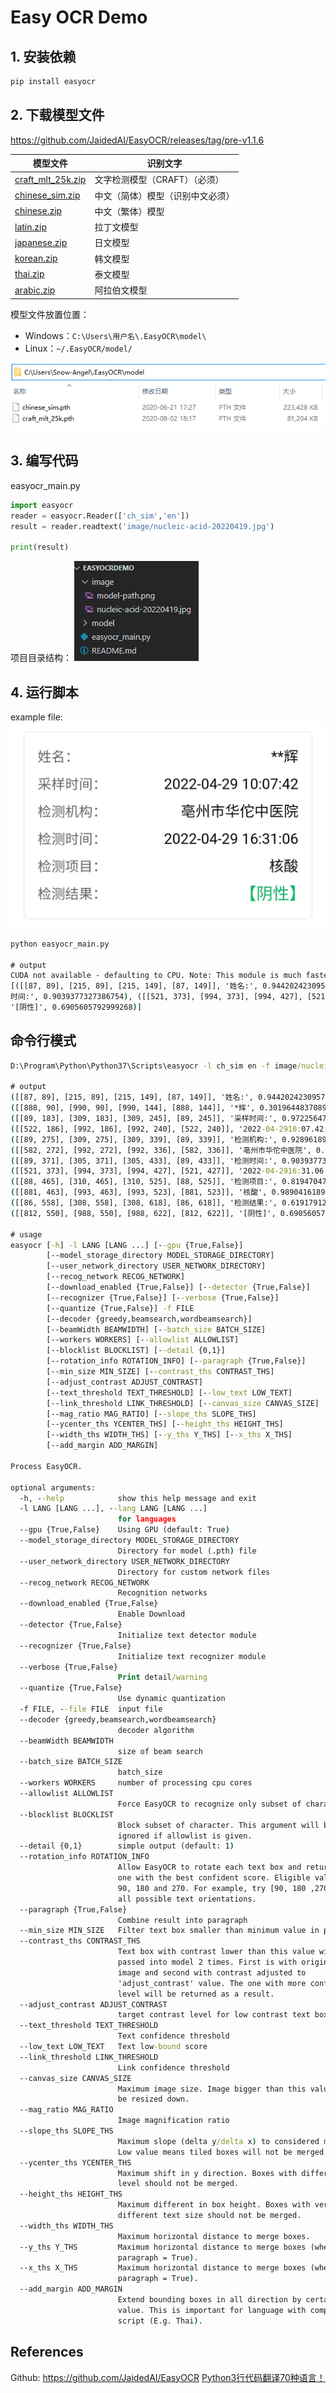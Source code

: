 # Easy OCR Demo

## 1. 安装依赖

```cmd
pip install easyocr
```

## 2. 下载模型文件

https://github.com/JaidedAI/EasyOCR/releases/tag/pre-v1.1.6

| 模型文件                                                     | 识别文字                         |
| ------------------------------------------------------------ | -------------------------------- |
| [craft_mlt_25k.zip](https://github.com/JaidedAI/EasyOCR/releases/download/pre-v1.1.6/craft_mlt_25k.zip) | 文字检测模型（CRAFT）（必须）    |
| [chinese_sim.zip](https://github.com/JaidedAI/EasyOCR/releases/download/pre-v1.1.6/chinese_sim.zip) | 中文（简体）模型（识别中文必须） |
| [chinese.zip](https://github.com/JaidedAI/EasyOCR/releases/download/pre-v1.1.6/chinese.zip) | 中文（繁体）模型                 |
| [latin.zip](https://github.com/JaidedAI/EasyOCR/releases/download/pre-v1.1.6/latin.zip) | 拉丁文模型                       |
| [japanese.zip](https://github.com/JaidedAI/EasyOCR/releases/download/pre-v1.1.6/japanese.zip) | 日文模型                         |
| [korean.zip](https://github.com/JaidedAI/EasyOCR/releases/download/pre-v1.1.6/korean.zip) | 韩文模型                         |
| [thai.zip](https://github.com/JaidedAI/EasyOCR/releases/download/pre-v1.1.6/thai.zip) | 泰文模型                         |
| [arabic.zip](https://github.com/JaidedAI/EasyOCR/releases/download/pre-v1.1.6/arabic.zip) | 阿拉伯文模型                     |

模型文件放置位置：
  - Windows：`C:\Users\用户名\.EasyOCR\model\`
  - Linux：`~/.EasyOCR/model/`

![model path](image/model-path.png)

## 3. 编写代码

easyocr_main.py
```python
import easyocr
reader = easyocr.Reader(['ch_sim','en'])
result = reader.readtext('image/nucleic-acid-20220419.jpg')

print(result)
```

项目目录结构：
![project-structure](image/project-structure.png)

## 4. 运行脚本

example file:
![nucleic-acid-20220419](image/nucleic-acid-20220419.jpg)

```cmd
python easyocr_main.py

# output
CUDA not available - defaulting to CPU. Note: This module is much faster with a GPU.
[([[87, 89], [215, 89], [215, 149], [87, 149]], '姓名:', 0.9442024230957031), ([[888, 90], [990, 90], [990, 144], [888, 144]], '*辉', 0.3019644837089857), ([[89, 183], [309, 183], [309, 245], [89, 245]], '采样时间:', 0.9722564747406702), ([[522, 186], [992, 186], [992, 240], [522, 240]], '2022-04-2910:07.42', 0.5663659244856294), ([[89, 275], [309, 275], [309, 339], [89, 339]], '检测机构:', 0.928961890809416), ([[582, 272], [992, 272], [992, 336], [582, 336]], '亳州市华佗中医院', 0.9465525282106616), ([[89, 371], [305, 371], [305, 433], [89, 433]], '检测
时间:', 0.9039377327386754), ([[521, 373], [994, 373], [994, 427], [521, 427]], '2022-04-2916:31.06', 0.8148201099036173), ([[88, 465], [310, 465], [310, 525], [88, 525]], '检测项目:', 0.8194704755458363), ([[881, 463], [993, 463], [993, 523], [881, 523]], '核酸', 0.9890416189073347), ([[86, 558], [308, 558], [308, 618], [86, 618]], '检测结果:', 0.6191791236234889), ([[812, 550], [988, 550], [988, 622], [812, 622]], 
'[阴性]', 0.6905605792999268)]
```

## 命令行模式

```cmd
D:\Program\Python\Python37\Scripts\easyocr -l ch_sim en -f image/nucleic-acid-20220419.jpg --detail=1 --gpu=False

# output
([[87, 89], [215, 89], [215, 149], [87, 149]], '姓名:', 0.9442024230957031)
([[888, 90], [990, 90], [990, 144], [888, 144]], '*辉', 0.3019644837089857)
([[89, 183], [309, 183], [309, 245], [89, 245]], '采样时间:', 0.9722564747406702)
([[522, 186], [992, 186], [992, 240], [522, 240]], '2022-04-2910:07.42', 0.5663659244856294)
([[89, 275], [309, 275], [309, 339], [89, 339]], '检测机构:', 0.928961890809416)
([[582, 272], [992, 272], [992, 336], [582, 336]], '亳州市华佗中医院', 0.9465525282106616)
([[89, 371], [305, 371], [305, 433], [89, 433]], '检测时间:', 0.9039377327386754)
([[521, 373], [994, 373], [994, 427], [521, 427]], '2022-04-2916:31.06', 0.8148201099036173)
([[88, 465], [310, 465], [310, 525], [88, 525]], '检测项目:', 0.8194704755458363)
([[881, 463], [993, 463], [993, 523], [881, 523]], '核酸', 0.9890416189073347)
([[86, 558], [308, 558], [308, 618], [86, 618]], '检测结果:', 0.6191791236234889)
([[812, 550], [988, 550], [988, 622], [812, 622]], '[阴性]', 0.6905605792999268)

# usage
easyocr [-h] -l LANG [LANG ...] [--gpu {True,False}]
        [--model_storage_directory MODEL_STORAGE_DIRECTORY]
        [--user_network_directory USER_NETWORK_DIRECTORY]
        [--recog_network RECOG_NETWORK]
        [--download_enabled {True,False}] [--detector {True,False}]
        [--recognizer {True,False}] [--verbose {True,False}]
        [--quantize {True,False}] -f FILE
        [--decoder {greedy,beamsearch,wordbeamsearch}]
        [--beamWidth BEAMWIDTH] [--batch_size BATCH_SIZE]
        [--workers WORKERS] [--allowlist ALLOWLIST]
        [--blocklist BLOCKLIST] [--detail {0,1}]
        [--rotation_info ROTATION_INFO] [--paragraph {True,False}]
        [--min_size MIN_SIZE] [--contrast_ths CONTRAST_THS]
        [--adjust_contrast ADJUST_CONTRAST]
        [--text_threshold TEXT_THRESHOLD] [--low_text LOW_TEXT]
        [--link_threshold LINK_THRESHOLD] [--canvas_size CANVAS_SIZE]
        [--mag_ratio MAG_RATIO] [--slope_ths SLOPE_THS]
        [--ycenter_ths YCENTER_THS] [--height_ths HEIGHT_THS]
        [--width_ths WIDTH_THS] [--y_ths Y_THS] [--x_ths X_THS]
        [--add_margin ADD_MARGIN]

Process EasyOCR.

optional arguments:
  -h, --help            show this help message and exit
  -l LANG [LANG ...], --lang LANG [LANG ...]
                        for languages
  --gpu {True,False}    Using GPU (default: True)
  --model_storage_directory MODEL_STORAGE_DIRECTORY
                        Directory for model (.pth) file
  --user_network_directory USER_NETWORK_DIRECTORY
                        Directory for custom network files
  --recog_network RECOG_NETWORK
                        Recognition networks
  --download_enabled {True,False}
                        Enable Download
  --detector {True,False}
                        Initialize text detector module
  --recognizer {True,False}
                        Initialize text recognizer module
  --verbose {True,False}
                        Print detail/warning
  --quantize {True,False}
                        Use dynamic quantization
  -f FILE, --file FILE  input file
  --decoder {greedy,beamsearch,wordbeamsearch}
                        decoder algorithm
  --beamWidth BEAMWIDTH
                        size of beam search
  --batch_size BATCH_SIZE
                        batch_size
  --workers WORKERS     number of processing cpu cores
  --allowlist ALLOWLIST
                        Force EasyOCR to recognize only subset of characters
  --blocklist BLOCKLIST
                        Block subset of character. This argument will be
                        ignored if allowlist is given.
  --detail {0,1}        simple output (default: 1)
  --rotation_info ROTATION_INFO
                        Allow EasyOCR to rotate each text box and return the
                        one with the best confident score. Eligible values are
                        90, 180 and 270. For example, try [90, 180 ,270] for
                        all possible text orientations.
  --paragraph {True,False}
                        Combine result into paragraph
  --min_size MIN_SIZE   Filter text box smaller than minimum value in pixel
  --contrast_ths CONTRAST_THS
                        Text box with contrast lower than this value will be
                        passed into model 2 times. First is with original
                        image and second with contrast adjusted to
                        'adjust_contrast' value. The one with more confident
                        level will be returned as a result.
  --adjust_contrast ADJUST_CONTRAST
                        target contrast level for low contrast text box
  --text_threshold TEXT_THRESHOLD
                        Text confidence threshold
  --low_text LOW_TEXT   Text low-bound score
  --link_threshold LINK_THRESHOLD
                        Link confidence threshold
  --canvas_size CANVAS_SIZE
                        Maximum image size. Image bigger than this value will
                        be resized down.
  --mag_ratio MAG_RATIO
                        Image magnification ratio
  --slope_ths SLOPE_THS
                        Maximum slope (delta y/delta x) to considered merging.
                        Low value means tiled boxes will not be merged.
  --ycenter_ths YCENTER_THS
                        Maximum shift in y direction. Boxes with different
                        level should not be merged.
  --height_ths HEIGHT_THS
                        Maximum different in box height. Boxes with very
                        different text size should not be merged.
  --width_ths WIDTH_THS
                        Maximum horizontal distance to merge boxes.
  --y_ths Y_THS         Maximum horizontal distance to merge boxes (when
                        paragraph = True).
  --x_ths X_THS         Maximum horizontal distance to merge boxes (when
                        paragraph = True).
  --add_margin ADD_MARGIN
                        Extend bounding boxes in all direction by certain
                        value. This is important for language with complex
                        script (E.g. Thai).
```

## References

Github: https://github.com/JaidedAI/EasyOCR
[Python3行代码翻译70种语言！](https://mp.weixin.qq.com/s/bWfVi1gmfuafGc14UKEkNw)
